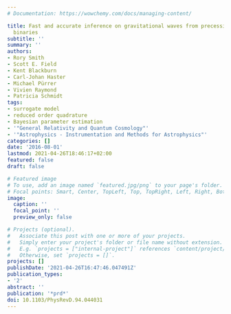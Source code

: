 ```yaml
---
# Documentation: https://wowchemy.com/docs/managing-content/

title: Fast and accurate inference on gravitational waves from precessing compact
  binaries
subtitle: ''
summary: ''
authors:
- Rory Smith
- Scott E. Field
- Kent Blackburn
- Carl-Johan Haster
- Michael Pürrer
- Vivien Raymond
- Patricia Schmidt
tags:
- surrogate model
- reduced order quadrature
- Bayesian parameter estimation 
- '"General Relativity and Quantum Cosmology"'
- '"Astrophysics - Instrumentation and Methods for Astrophysics"'
categories: []
date: '2016-08-01'
lastmod: 2021-04-26T18:46:17+02:00
featured: false
draft: false

# Featured image
# To use, add an image named `featured.jpg/png` to your page's folder.
# Focal points: Smart, Center, TopLeft, Top, TopRight, Left, Right, BottomLeft, Bottom, BottomRight.
image:
  caption: ''
  focal_point: ''
  preview_only: false

# Projects (optional).
#   Associate this post with one or more of your projects.
#   Simply enter your project's folder or file name without extension.
#   E.g. `projects = ["internal-project"]` references `content/project/deep-learning/index.md`.
#   Otherwise, set `projects = []`.
projects: []
publishDate: '2021-04-26T16:47:46.047491Z'
publication_types:
- '2'
abstract: ''
publication: '*prd*'
doi: 10.1103/PhysRevD.94.044031
---
```

